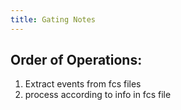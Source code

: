 ```yaml
---
title: Gating Notes
---
```


## Order of Operations:
 1. Extract events from fcs files
 2. process according to info in fcs file

